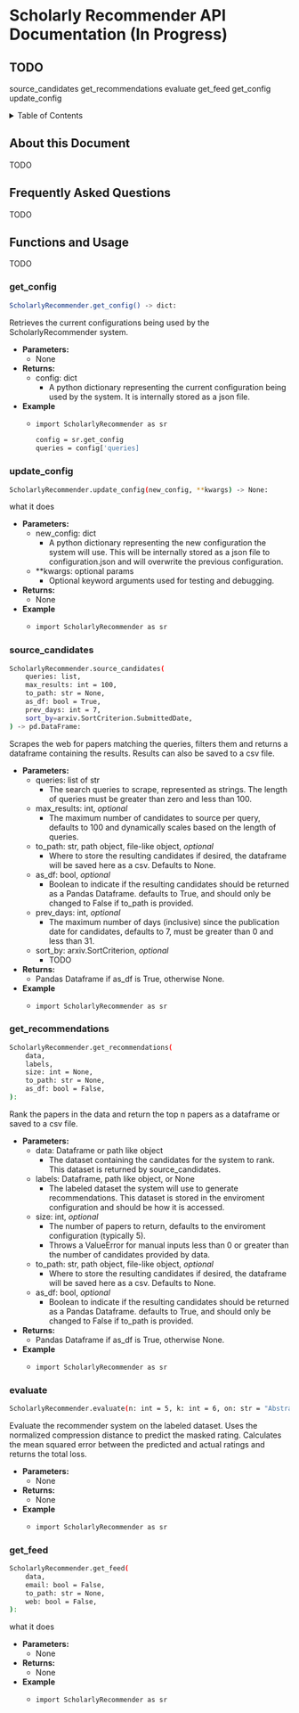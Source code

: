 # Scholarly Recommender API Documentation (In Progress)

## TODO

source_candidates
get_recommendations
evaluate
get_feed
get_config
update_config
<!-- TABLE OF CONTENTS -->
<details>
  <summary>Table of Contents</summary>
  <ol>
    <li>
      <a href="#about-this-document">About This Document</a>
      <ul>
        <li><a href="#frequently-asked-questions">Frequently Asked Questions</a></li>
      </ul>
    </li>
    <li>
      <a href="#functions-and-usage">Functions and Usage</a>
      <ul>
        <li><a href="#get_config">get_config</a></li>
        <li><a href="#update_config">update_config</a></li>
        <li><a href="#source_candidates">source_candidates</a></li>
        <li><a href="#get_recommendations">get_recommendations</a></li>
        <li><a href="#evaluate">evaluate</a></li>
        <li><a href="#get_feed">get_feed</a></li>
      </ul>
    </li>
  </ol>
</details>


## About this Document

TODO

## Frequently Asked Questions

TODO

<!-- FUNCTIONS AND USAGE -->
## Functions and Usage

TODO


### get_config

```sh
ScholarlyRecommender.get_config() -> dict:
```
 
Retrieves the current configurations being used by the ScholarlyRecommender system.

- **Parameters:**
  - None
- **Returns:**
  - config: dict
    - A python dictionary representing the current configuration being used by the system. It is internally stored as a json file.
- **Example**
  - ```sh
    import ScholarlyRecommender as sr

    config = sr.get_config
    queries = config['queries]
    ```

### update_config

```sh
ScholarlyRecommender.update_config(new_config, **kwargs) -> None:
```
 
what it does

- **Parameters:**
  - new_config: dict
    - A python dictionary representing the new configuration the system will use. This will be internally stored as a json file to configuration.json and will overwrite the previous configuration.
  - **kwargs: optional params
    - Optional keyword arguments used for testing and debugging. 
- **Returns:**
  - None
- **Example**
  - ```sh
    import ScholarlyRecommender as sr
    ```

### source_candidates

```sh
ScholarlyRecommender.source_candidates(
    queries: list,
    max_results: int = 100,
    to_path: str = None,
    as_df: bool = True,
    prev_days: int = 7,
    sort_by=arxiv.SortCriterion.SubmittedDate,
) -> pd.DataFrame:
```
 
Scrapes the web for papers matching the queries, filters them and returns a dataframe containing the results. Results can also be saved to a csv file.

- **Parameters:**
  - queries: list of str
    - The search queries to scrape, represented as strings. The length of queries must be greater than zero and less than 100.
  - max_results: int, *optional*
    - The maximum number of candidates to source per query, defaults to 100 and dynamically scales based on the length of queries.
  - to_path: str, path object, file-like object, *optional*
    - Where to store the resulting candidates if desired, the dataframe will be saved here as a csv. Defaults to None.
  - as_df: bool, *optional*
    - Boolean to indicate if the resulting candidates should be returned as a Pandas Dataframe. defaults to True, and should only be changed to False if to_path is provided.
  - prev_days: int, *optional*
    - The maximum number of days (inclusive) since the publication date for candidates, defaults to 7, must be greater than 0 and less than 31.
  - sort_by: arxiv.SortCriterion, *optional*
    - TODO
- **Returns:**
  - Pandas Dataframe if as_df is True, otherwise None.
- **Example**
  - ```sh
    import ScholarlyRecommender as sr
    ```
  
### get_recommendations

```sh
ScholarlyRecommender.get_recommendations(
    data,
    labels,
    size: int = None,
    to_path: str = None,
    as_df: bool = False,
):
```
 
 Rank the papers in the data and return the top n papers as a dataframe or saved to a csv file.

- **Parameters:**
  - data: Dataframe or path like object
    - The dataset containing the candidates for the system to rank. This dataset is returned by source_candidates.
  - labels: Dataframe, path like object, or None
    - The labeled dataset the system will use to generate recommendations. This dataset is stored in the enviroment configuration and should be how it is accessed. 
  - size: int, *optional*
    - The number of papers to return, defaults to the enviroment configuration (typically 5).
    - Throws a ValueError for manual inputs less than 0 or greater than the number of candidates provided by data.
  - to_path: str, path object, file-like object, *optional*
    - Where to store the resulting candidates if desired, the dataframe will be saved here as a csv. Defaults to None.
  - as_df: bool, *optional*
    - Boolean to indicate if the resulting candidates should be returned as a Pandas Dataframe. defaults to True, and should only be changed to False if to_path is provided.
- **Returns:**
  - Pandas Dataframe if as_df is True, otherwise None.
- **Example**
  - ```sh
    import ScholarlyRecommender as sr
    ```

### evaluate

```sh
ScholarlyRecommender.evaluate(n: int = 5, k: int = 6, on: str = "Abstract") -> float:
```
 
Evaluate the recommender system on the labeled dataset. Uses the normalized compression distance to predict the masked rating.
Calculates the mean squared error between the predicted and actual ratings and returns the total loss.


- **Parameters:**
  - None
- **Returns:**
  - None
- **Example**
  - ```sh
    import ScholarlyRecommender as sr
    ```

### get_feed

```sh
ScholarlyRecommender.get_feed(
    data,
    email: bool = False,
    to_path: str = None,
    web: bool = False,
):
```
 
what it does

- **Parameters:**
  - None
- **Returns:**
  - None
- **Example**
  - ```sh
    import ScholarlyRecommender as sr
    ```

